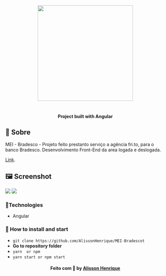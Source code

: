 <h3 align="center">
    <img width="300px" src="https://i.imgur.com/OSbY0PA.jpg">
    <br><br>
</h3>
 
 <h4 align="center">
 Project built with Angular
</h4>


## 🔖 Sobre

MEI - Bradesco - Projeto feito prestanto serviço a agência fri.to, para o banco Bradesco. Desenvolvimento Front-End da area logada e deslogada.

[Link](https://mei.prebanco.com.br).

## 🖼 Screenshot
<img src="https://i.imgur.com/gTdMaKf.gif">
<img src="https://i.imgur.com/lGiY4oZ.gif">





### :rocket:Technologies
- Angular

### :rocket: How to install and start 
- `git clone https://github.com/AlissonHenrique/MEI-Bradescot` 
- **Go to repository folder**
- `yarn  or npm`
- `yarn start or npm start` 


<h4 align="center">
    Feito com 💜 by <a href="https://www.linkedin.com/in/alissonhenri/" target="_blank">Alisson Henrique</a>
</h4>
